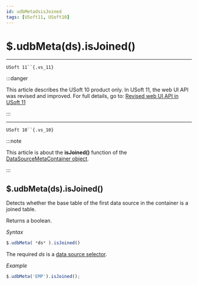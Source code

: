 ```yaml
---
id: udbMetadsisJoined
tags: [USoft11, USoft10]
---
```

# $.udbMeta(ds).isJoined()



----

`USoft 11``{.vs_11}`


:::danger

This article describes the USoft 10 product only.
In USoft 11, the web UI API was revised and improved. For full details, go to:
[Revised web UI API in USoft 11](/Web_and_app_UIs/UDB_udb/Revised_web_UI_API_in_USoft_11.md)

:::

----

`USoft 10``{.vs_10}`


:::note

This article is about the **isJoined()** function of the [DataSourceMetaContainer object](/Web_and_app_UIs/UDB_DataSourceMetaContainer).

:::

## **$.udbMeta(ds).isJoined()**

Detects whether the base table of the first data source in the container is a joined table.

Returns a boolean.

*Syntax*

```js
$.udbMeta( *ds* ).isJoined()
```

The required *ds* is a [data source selector](/Web_and_app_UIs/UDB_DataSourceMetaContainer/UDB_DataSourceMetaContainer_object.md).

*Example*

```js
$.udbMeta('EMP').isJoined();
```

 